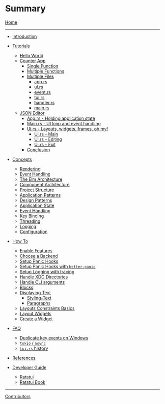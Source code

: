 # Summary

[Home](./README.md)

---

- [Introduction](./introduction.md)

- [Tutorials]()

  - [Hello World](./tutorial/hello-world/README.md)
  - [Counter App](./tutorial/counter-app/README.md)
    - [Single Function](./tutorial/counter-app/single-function.md)
    - [Multiple Functions](./tutorial/counter-app/refactor.md)
    - [Multiple Files](./tutorial/counter-app/multiple-files.md)
      - [app.rs](./tutorial/counter-app/app.md)
      - [ui.rs](./tutorial/counter-app/ui.md)
      - [event.rs](./tutorial/counter-app/event.md)
      - [tui.rs](./tutorial/counter-app/tui.md)
      - [handler.rs](./tutorial/counter-app/handler.md)
      - [main.rs](./tutorial/counter-app/main.md)
  - [JSON Editor](./tutorial/json-editor/README.md)
    - [App.rs - Holding application state](./tutorial/json-editor/app.md)
    - [Main.rs - UI loop and event handling](./tutorial/json-editor/main.md)
    - [Ui.rs - Layouts, widgets, frames, oh my!](./tutorial/json-editor/ui.md)
      - [Ui.rs - Main](./tutorial/json-editor/ui-main.md)
      - [Ui.rs - Editing](./tutorial/json-editor/ui-editing.md)
      - [Ui.rs - Exit](./tutorial/json-editor/ui-exit.md)
    - [Conclusion](./tutorial/json-editor/closing_thoughts.md)

- [Concepts](./concepts/README.md)

  - [Rendering](./concepts/rendering.md)
  - [Event Handling](./concepts/event_handling.md)
  - [The Elm Architecture](./concepts/the-elm-architecture.md)
  - [Component Architecture](./concepts/component-architecture.md)
  - [Project Structure]()
  - [Application Patterns]()
  - [Design Patterns]()
  - [Application State]()
  - [Event Handling]()
  - [Key Binding]()
  - [Threading]()
  - [Logging]()
  - [Configuration]()

- [How To]()

  - [Enable Features](./how-to/features.md)
  - [Choose a Backend](./how-to/choose-a-backend.md)
  - [Setup Panic Hooks](./how-to/setup-panic-hooks.md)
  - [Setup Panic Hooks with `better-panic`](./how-to/setup-panic-hooks-better-panic.md)
  - [Setup Logging with tracing](./how-to/setup-logging-tracing.md)
  - [Handle XDG Directories](./how-to/handle-xdg-directories.md)
  - [Handle CLI arguments](./how-to/clap.md)
  - [Blocks]()
  - [Displaying Text]()
    - [Styling-Text]()
    - [Paragraphs]()
  - [Layouts Constraints Basics](./how-to/layout-constraints-basics.md)
  - [Layout Widgets]()
  - [Create a Widget]()

- [FAQ]()

  - [Duplicate key events on Windows](./faq/duplicate-key-events-windows.md)
  - [`tokio` / `async`](./faq/tokio-async.md)
  - [`tui.rs` history](./faq/tui-rs-history.md)

- [References](./references/README.md)

- [Developer Guide]()

  - [Ratatui](./developer-guide/ratatui.md)
  - [Ratatui Book](./developer-guide/book.md)

---

[Contributors](contributors.md)
